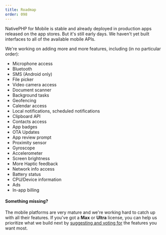 ```yaml
---
title: Roadmap
order: 098
---
```


NativePHP for Mobile is stable and already deployed in production apps released on the app stores. But it's still early
days. We haven't yet built interfaces to all of the available mobile APIs.

We're working on adding more and more features, including (in no particular order):
 - Microphone access
 - Bluetooth
 - SMS (Android only)
 - File picker
 - Video camera access
 - Document scanner
 - Background tasks
 - Geofencing
 - Calendar access
 - Local notifications, scheduled notifications
 - Clipboard API
 - Contacts access
 - App badges
 - OTA Updates
 - App review prompt
 - Proximity sensor
 - Gyroscope
 - Accelerometer
 - Screen brightness
 - More Haptic feedback
 - Network info access
 - Battery status 
 - CPU/Device information
 - Ads
 - In-app billing

<aside class="relative z-0 mt-5 overflow-hidden rounded-2xl bg-pink-50 px-5 ring-1 ring-black/5 dark:bg-pink-600/10">

#### Something missing?

The mobile platforms are very mature and we're working hard to catch up with all their features.
If you've got a **Max** or **Ultra** license, you can help us prioritize what we build next by
[suggesting and voting for](https://github.com/nativephp/mobile/discussions?discussions_q=is%3Aopen+sort%3Atop)
the features you want most.

</aside>
